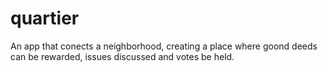 # quartier
An app that conects a neighborhood, creating a place where goond deeds can be rewarded, issues discussed and votes be held.
